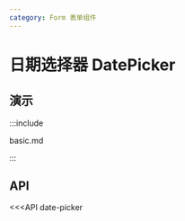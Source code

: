```yaml
---
category: Form 表单组件
---
```


# 日期选择器 DatePicker

## 演示

:::include

basic.md

:::

## API

<<<API date-picker